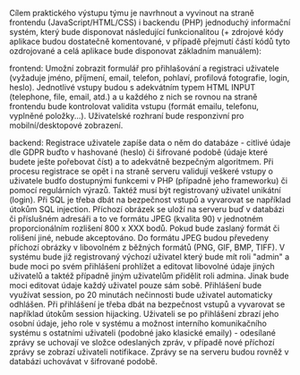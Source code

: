 Cílem praktického výstupu týmu je navrhnout a vyvinout na straně frontendu (JavaScript/HTML/CSS) i backendu (PHP) jednoduchý informační systém, který bude disponovat následující funkcionalitou (+ zdrojové kódy aplikace budou dostatečně komentované, v případě přejmutí částí kódů tyto ozdrojované a celá aplikace bude disponovat základním manuálem):
 
frontend:
 Umožní zobrazit formulář pro přihlašování a registraci uživatele (vyžaduje jméno, příjmení, email, telefon, pohlaví, profilová fotografie, login, heslo).
 Jednotlivé vstupy budou s adekvátním typem HTML INPUT (telephone, file, email, atd.) a u každého z nich se rovnou na straně frontendu bude kontrolovat validita vstupu (formát emailu, telefonu, vyplněné položky...). Uživatelské rozhraní bude responzivní pro mobilní/desktopové zobrazení.
 
backend:
 Registrace uživatele zapíše data o něm do databáze - citlivé údaje dle GDPR buďto v hashované (heslo) či šifrované podobě (údaje které budete ješte pořebovat číst) a to adekvátně bezpečným algoritmem.
 Při procesu registrace se opět i na straně serveru validují veškeré vstupy o uživatele budťo dostupnými funkcemi v PHP (případně jeho frameworku) či pomocí regulárních výrazů. Taktéž musí být registrovaný uživatel unikátní (login). Při SQL je třeba dbát na bezpečnost vstupů a vyvarovat se například útokům SQL injection. Příchozí obrázek se uloží na serveru buď v databázi či příslušném adresáři a to ve formátu JPEG (kvalita 90) v jednotném proporcionálním rozlišení 800 x XXX bodů. Pokud bude zaslaný formát či rolišení jiné, nebude akceptováno. Do formátu JPEG budou převedeny příchozí obrázky v libovolném z běžných formátů (PNG, GIF, BMP, TIFF). V systému bude již registrovaný výchozí uživatel který bude mít roli "admin" a bude moci po svém přihlášení prohlížet a editovat libovolné údaje jiných uživatelů a taktéž případně jiným uživatelům přidělit roli admina. Jinak bude moci editovat údaje každý uživatel pouze sám sobě.
 Přihlášení bude využívat session, po 20 minutách nečinnosti bude uživatel automaticky odhlášen. Při přihlášení je třeba dbát na bezpečnost vstupů a vyvarovat se například útokům session hijacking. Uživateli se po přihlášení zbrazí jeho osobní údaje, jeho role v systému a možnost interního komunikačního systému s ostatními uživateli (podobné jako klasické emaily) - odesílané zprávy se uchovají ve složce odeslaných zpráv, v případě nové příchozí zprávy se zobrazí uživateli notifikace. Zprávy se na serveru budou rovněž v databázi uchovávat v šifrované podobě.
